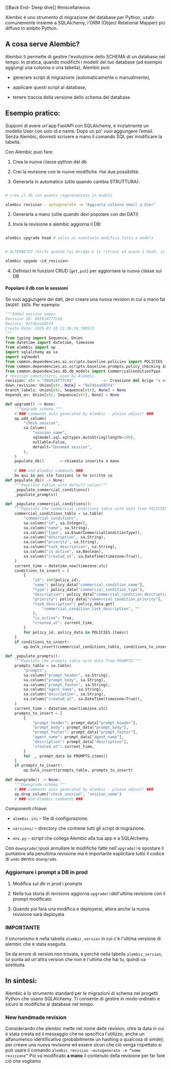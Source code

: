 [[Back End- Deep dive]]
#miscellaneous 

Alembic è uno strumento di migrazione del database per Python, usato comunemente insieme a SQLAlchemy, l'ORM (Object Relational Mapper) più diffuso in ambito Python.

## A cosa serve Alembic?

Alembic ti permette di gestire l'evoluzione dello SCHEMA di un database nel tempo. In pratica, quando modifichi i modelli del tuo database (ad esempio aggiungi una colonna o una tabella), Alembic può:

- generare script di migrazione (automaticamente o manualmente),

- applicare questi script al database,

- tenere traccia della versione dello schema del database.

## Esempio pratico:

Supponi di avere un'app FastAPI con SQLAlchemy, e inizialmente un modello User con solo id e name. Dopo un po' vuoi aggiungere l’email. Senza Alembic, dovresti scrivere a mano il comando SQL per modificare la tabella.

Con Alembic puoi fare:

1. Crea la nuova classe python del db

2. Crei la revisione con le nuove modifiche. Hai due possibilità:

3. Generarla in automatico (utile quando cambia STRUTTURA):

```bash

# crea il db con quanto rappresentato in models

alembic revision --autogenerate -m "Aggiunta colonna email a User"

```

2. Generarla a mano (utile quando devi popolare con dei DATI)

3. Invia la revisione e alembic aggiorna il DB:

```bash

alembic upgrade head # salva un eventuale modifica fatta a models


# ALTERNATIV (Utile quando fai bridge e ti ritrovi ad avere 2 head, in quanto passi da avere a->b->c ad avere a->c e quindi sia b che c risultano head)

alembic upgade <id_revision>

```

4. Definisci le funzioni CRUD (`get,put`) per aggiornare la nuova classe sul DB

  
#### Popolare il db con le sessioni
Se vuoi aggiungere dei dati, devi creare una nuova revision in cui a mano fai `INSERT INTO`. 
Per esempio:
```python
"""Added session names
Revision ID: 8b5924f77c92
Revises: 9a74baa685f4
Create Date: 2025-07-18 11:36:34.780572
"""
from typing import Sequence, Union
from datetime import datetime, timezone
from alembic import op
import sqlalchemy as sa
import sqlmodel
from common.dependencies.ai.scripts.baseline.policies import POLICIES
from common.dependencies.ai.scripts.baseline.prompts.policy_checking import PROMPTS
from common.dependencies.db.db_models import CommercialConditionType
# revision identifiers, used by Alembic.
revision: str = "8b5924f77c92"             <- Creazione del brige "a mano"
down_revision: Union[str, None] = "9a74baa685f4"
branch_labels: Union[str, Sequence[str], None] = None
depends_on: Union[str, Sequence[str], None] = None

def upgrade() -> None:
    """Upgrade schema."""
    # ### commands auto generated by Alembic - please adjust! ###
    op.add_column(
        "check_session",
        sa.Column(
            "session_name",
            sqlmodel.sql.sqltypes.AutoString(length=100),
            nullable=False,
            default="Unnamed session",
        ),
    )
    populate_db()       <-chiamata inserita a mano
    
    # ### end Alembic commands ###
    Da qui in poi ste funzioni le ho scritte io
def populate_db() -> None:
    """Populate tables with default values"""
    _populate_commercial_conditions()
    _populate_prompts()
    
def _populate_commercial_conditions():
    """Populate the commercial_conditions table with data from POLICIES."""
    commercial_conditions_table = sa.table(
        "commercial_conditions",
        sa.column("id", sa.Integer),
        sa.column("name", sa.String),
        sa.column("type", sa.Enum(CommercialConditionType)),
        sa.column("description", sa.String),
        sa.column("priority", sa.String),
        sa.column("task_description", sa.String),
        sa.column("is_active", sa.Boolean),
        sa.column("created_at", sa.DateTime(timezone=True)),
    )
    current_time = datetime.now(timezone.utc)
    conditions_to_insert = [
        {
            "id": int(policy_id),
            "name": policy_data["commercial_condition_name"],
            "type": policy_data["commercial_condition_type"],
            "description": policy_data["commercial_condition_description"],
            "priority": policy_data["commercial_condition_priority"],
            "task_description": policy_data.get(
                "commercial_condition_task_description", ""
            ),
            "is_active": True,
            "created_at": current_time,
        }
        for policy_id, policy_data in POLICIES.items()
    ]
    if conditions_to_insert:
        op.bulk_insert(commercial_conditions_table, conditions_to_insert)
        
def _populate_prompts():
    """Populate the prompts table with data from PROMPTS."""
    prompts_table = sa.table(
        "prompts",
        sa.column("prompt_header", sa.String),
        sa.column("prompt_body", sa.String),
        sa.column("prompt_footer", sa.String),
        sa.column("agent_name", sa.String),
        sa.column("description", sa.String),
        sa.column("created_at", sa.DateTime(timezone=True)),
    )
    current_time = datetime.now(timezone.utc)
    prompts_to_insert = [
        {
            "prompt_header": prompt_data["prompt_header"],
            "prompt_body": prompt_data["prompt_body"],
            "prompt_footer": prompt_data["prompt_footer"],
            "agent_name": prompt_data["agent_name"],
            "description": prompt_data["description"],
            "created_at": current_time,
        }
        for _, prompt_data in PROMPTS.items()
    ]
    if prompts_to_insert:
        op.bulk_insert(prompts_table, prompts_to_insert)
        
def downgrade() -> None:
    """Downgrade schema."""
    # ### commands auto generated by Alembic - please adjust! ###
    op.drop_column("check_session", "session_name")
    # ### end Alembic commands ###
```

Componenti chiave:

- `alembic.ini` – file di configurazione.

- `versions/` – directory che contiene tutti gli script di migrazione.

- `env.py` – script che collega Alembic alla tua app e a SQLAlchemy.

Con `downgrade()`puoi annullare le modifiche fatte nell'`upgrade()`e spostare il puntatore alla penultima revisione ma è importante esplicitare tutto il codice di `undo` dentro `downgrade`.

### Aggiornare i prompt a DB in prod

1. Modifica sul db in prod i prompts

2. Nella tua storia di revisions aggiorna `upgrade()`dell'ultima revisione con il prompt modificato

3. Quando poi farà una modifica e deployerai, allora anche la nuova revisione sarà deployata

### IMPORTANTE

Il sincronismo è nella tabella `alembic_version` in cui c'è l'ultima versione di alembic che è stata eseguita.

Se da errore di version non trovata, è perchè nella tabella `alembic_version`, lui punta ad un'altra version che non è l'ultima che hai tu, quindi va sostituita.

## In sintesi:

Alembic è lo strumento standard per le migrazioni di schema nei progetti Python che usano SQLAlchemy. Ti consente di gestire in modo ordinato e sicuro le modifiche al database nel tempo.

### New handmade revision

Considerando che alembic mette nel nome delle revision, oltre la data in cui è stata creata ed il messaggio che ne specifica l'utilizzo, anche un alfanumerico identificativo (probabilmente un hashing o qualcosa di simile); per creare una nuova revisione ed essere sicuri che ciò venga rispettato si può usare il comando
`alembic revision —autogenerate -m “nome revisione”` 
Poi va modificato **a mano** il contenuto della revisione per far fare ciò che vogliamo